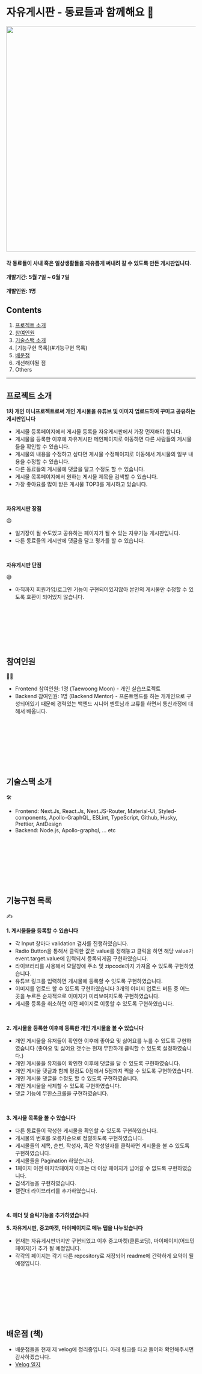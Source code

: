 # 자유게시판 - 동료들과 함께해요 🎲

<img src = "https://user-images.githubusercontent.com/65102820/121005566-eab53f00-c7ca-11eb-8405-742dc8dc8f07.png" width = "700" height = "600"/>

<h4> 각 동료들이 사내 혹은 일상생활들을 자유롭게 써내려 갈 수 있도록 만든 게시판입니다. </br>
</br>
개발기간: 5월 7일 ~ 6월 7일 </br>
</br>
개발인원: 1명 </br>

## Contents

1. [프로젝트 소개](#프로젝트-소개)
2. [참여인원](#참여인원)
3. [기술스택 소개](#기술스택-소개)
4. [기능구현 목록](#기능구현 목록)
5. [배운점](#배운점)
6. 개선해야될 점
7. Others

________________________________________________


## 프로젝트 소개

**1차 개인 미니프로젝트로써 개인 게시물을 유튜브 및 이미지 업로드하여 꾸미고 공유하는 게시판입니다**
</br>
- 게시물 등록페이지에서 게시물 등록을 자유게시판에서 가장 먼저해야 합니다.
- 게시물을 등록한 이후에 자유게시판 메인페이지로 이동하면 다른 사람들의 게시물들을 확인할 수 있습니다.
- 게시물의 내용을 수정하고 싶다면 게시물 수정페이지로 이동해서 게시물의 일부 내용을 수정할 수 있습니다.
- 다른 동료들의 게시물에 댓글을 달고 수정도 할 수 있습니다.
- 게시물 목록페이지에서 원하는 게시물 제목을 검색할 수 있습니다.
- 가장 좋아요를 많이 받은 게시물 TOP3를 게시하고 있습니다.

</br>

**자유게시판 장점** 

😄
</br>
- 일기장이 될 수도있고 공유하는 페이지가 될 수 있는 자유기능 게시판입니다.</br>
- 다른 동료들의 게시판에 댓글을 달고 평가를 할 수 있습니다.</br>

</br>

**자유게시판 단점** 

😅
- 아직까지 회원가입/로그인 기능이 구현되어있지않아 본인의 게시물만 수정할 수 있도록 호환이 되어있지 않습니다.

</br>
</br>
</br>
</br>
</br>
</br>

## 참여인원 

🙋‍♀️
- Frontend 참여인원: 1명 (Taewoong Moon) - 개인 실습프로젝트
- Backend 참여인원: 1명 (Backend Mentor) - 프론트엔드를 하는 개개인으로 구성되어있기 때문에 경력있는 백엔드 시니어 멘토님과 교류를 하면서 통신과정에 대해서 배웁니다.

</br>
</br>
</br>
</br>
</br>
</br>
</br>

## 기술스택 소개 

🛠
- Frontend: Next.Js, React.Js, Next.JS-Router, Material-UI, Styled-components, Apollo-GraphQL, ESLint, TypeScript, Github, Husky, Prettier, AntDesign
- Backend: Node.js, Apollo-graphql, ... etc

</br>
</br>
</br>
</br>
</br>
</br>
</br>

## 기능구현 목록 

✍️

**1. 게시물들을 등록할 수 있습니다**
- 각 Input 창마다 validation 검사를 진행하였습니다.
- Radio Button을 통해서 클릭한 값은 value를 정해놓고 클릭을 하면 해당 value가 event.target.value에 입력되서 등록되게끔 구현하였습니다.
- 라이브러리를 사용해서 모달창에 주소 및 zipcode까지 가져올 수 있도록 구현하였습니다.
- 유튜브 링크를 입력하면 게시물에 등록할 수 잇도록 구현하였습니다.
- 이미지를 업로드 할 수 있도록 구현하였습니다 3개의 이미지 업로드 버튼 중 어느 곳을 누르든 순차적으로 이미지가 미리보여지도록 구현하였습니다.
- 게시물 등록을 취소하면 이전 페이지로 이동할 수 있도록 구현하였습니다.
</br>

**2. 게시물을 등록한 이후에 등록한 개인 개시물을 볼 수 있습니다**
- 개인 게시물을 유저들이 확인한 이후에 좋아요 및 싫어요를 누를 수 있도록 구현하였습니다 (좋아요 및 싫어요 갯수는 현재 무한하개 클릭할 수 있도록 설정하였습니다.)
- 개인 게시물을 유저들이 확인한 이후에 댓글을 달 수 있도록 구현하였습니다. 
- 개인 게시물 댓글과 함께 평점도 0점에서 5점까지 찍을 수 있도록 구현하였습니다.
- 개인 게시물 댓글을 수정도 할 수 있도록 구현하였습니다.
- 개인 게시물을 삭제할 수 있도록 구현하였습니다.
- 댓글 기능에 무한스크롤을 구현하였습니다.
</br>

**3. 게시물 목록을 볼 수 있습니다**
- 다른 동료들이 작성한 게시물을 확인할 수 있도록 구현하였습니다.
- 게시물의 번호를 오름차순으로 정렬하도록 구현하였습니다.
- 게시물들의 제목, 순번, 작성자, 혹은 작성일자를 클릭하면 게시물을 볼 수 있도록 구현하였습니다.
- 게시물들을 Pagination 하였습니다.
- 1페이지 이전 마지막페이지 이후는 더 이상 페이지가 넘어갈 수 없도록 구현하였습니다.
- 검색기능을 구현하였습니다.
- 캘린더 라이브러리를 추가하였습니다.
</br>

**4. 헤더 및 슬릭기능을 추가하였습니다**


**5. 자유게시판, 중고마켓, 마이페이지로 메뉴 탭을 나누었습니다**
- 현재는 자유게시판까지만 구현되었고 이후 중고마켓(클론코딩), 마이페이지(어드민 페이지)가 추가 될 예정입니다.
- 각각의 페이지는 각기 다른 repository로 저장되어 readme에 간략하게 요약이 될 예정입니다.

</br>
</br>
</br>
</br>
</br>
</br>
</br>

## 배운점 (책)
- 배운점들을 현재 제 velog에 정리중입니다. 아래 링크를 타고 들어와 확인해주시면 감사하겠습니다.
- [Velog 일지](https://velog.io/@moony_moon)
















